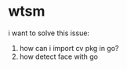 # wtsm
i want to solve this issue:
1. how can i import cv pkg in go?
2. how detect face with go
  

